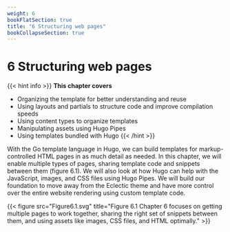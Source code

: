 ```yaml
---
weight: 6
bookFlatSection: true
title: "6 Structuring web pages"
bookCollapseSection: true
---
```


# 6 Structuring web pages

{{< hint info >}}
**This chapter covers**

- Organizing the template for better understanding and reuse
- Using layouts and partials to structure code and improve compilation speeds
- Using content types to organize templates
- Manipulating assets using Hugo Pipes
- Using templates bundled with Hugo
{{< /hint >}}

With the Go template language in Hugo, we can build templates for markup- controlled HTML pages in as much detail as needed. In this chapter, we will enable multiple types of pages, sharing template code and snippets between them (figure 6.1). We will also look at how Hugo can help with the JavaScript, images, and CSS files using Hugo Pipes. We will build our foundation to move away from the Eclectic theme and have more control over the entire website rendering using custom template code.

{{< figure src="Figure6.1.svg" title="Figure 6.1 Chapter 6 focuses on getting multiple pages to work together, sharing the right set of snippets between them, and using assets like images, CSS files, and HTML optimally." >}}

